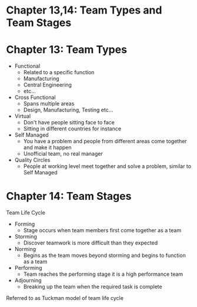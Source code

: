 # Chapter 13,14: Team Types and Team Stages

# Chapter 13: Team Types

- Functional
  - Related to a specific function
  - Manufacturing
  - Central Engineering
  - etc...
- Cross Functional
  - Spans multiple areas
  - Design, Manufacturing, Testing etc...
- Virtual
  - Don't have people sitting face to face
  - Sitting in different countries for instance
- Self Managed
  - You have a problem and people from different areas come together and make it happen
  - Unofficial team, no real manager
- Quality Circles
  - People at working level meet together and solve a problem, similar to Self Managed

# Chapter 14: Team Stages

Team Life Cycle

- Forming
  - Stage occurs when team members first come together as a team
- Storming
  - Discover teamwork is more difficult than they expected
- Norming
  - Begins as the team moves beyond storming and begins to function as a team
- Performing
  - Team reaches the performing stage it is a high performance team
- Adjourning
  - Breaking up the team when the required task is complete

Referred to as Tuckman model of team life cycle
